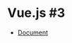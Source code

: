 # Vue.js #3
- [Document](https://docs.google.com/presentation/d/1OLBiZJpangrYFcK2zG5ZA082zB2hz0J00nodPCEbEyg/edit)

